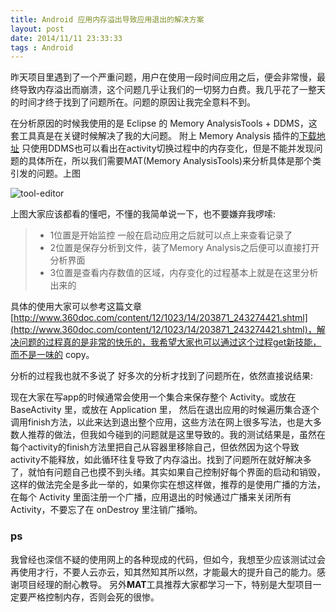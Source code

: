 ```yaml
---
title: Android 应用内存溢出导致应用退出的解决方案
layout: post
date: 2014/11/11 23:33:33
tags : Android
---
```


昨天项目里遇到了一个严重问题，用户在使用一段时间应用之后，便会非常慢，最终导致内存溢出而崩溃，这个问题几乎让我们的一切努力白费。我几乎花了一整天的时间才终于找到了问题所在。问题的原因让我完全意料不到。

在分析原因的时候我使用的是 Eclipse 的 Memory AnalysisTools + DDMS，这套工具真是在关键时候解决了我的大问题。
附上 Memory Analysis 插件的[下载地址](http://www.eclipse.org/mat/downloads.php)
只使用DDMS也可以看出在activity切换过程中的内存变化，但是不能并发现问题的具体所在，所以我们需要MAT(Memory AnalysisTools)来分析具体是那个类引发的问题。上图

![tool-editor](https://blog-1251733178.cos.ap-beijing.myqcloud.com/20141111211142.png)

上图大家应该都看的懂吧，不懂的我简单说一下，也不要嫌弃我啰嗦:

> * 1位置是开始监控 一般在启动应用之后就可以点上来查看记录了
> * 2位置是保存分析到文件，装了Memory Analysis之后便可以直接打开分析界面
> * 3位置是查看内存数值的区域，内存变化的过程基本上就是在这里分析出来的

具体的使用大家可以参考这篇文章 [http://www.360doc.com/content/12/1023/14/203871_243274421.shtml](http://www.360doc.com/content/12/1023/14/203871_243274421.shtml)，解决问题的过程真的是非常的快乐的，我希望大家也可以通过这个过程get新技能，而不是一味的 copy。

分析的过程我也就不多说了 好多次的分析才找到了问题所在，依然直接说结果:

现在大家在写app的时候通常会使用一个集合来保存整个 Activity。或放在 BaseActivity 里，或放在 Application 里，
然后在退出应用的时候遍历集合逐个调用finish方法，以此来达到退出整个应用，这些方法在网上很多写法，也是大多数人推荐的做法，但我如今碰到的问题就是这里导致的。我的测试结果是，虽然在每个activity的finish方法里把自己从容器里移除自己，但依然因为这个导致activity不能释放，如此循环往复导致了内存溢出。找到了问题所在就好解决多了，就怕有问题自己也摸不到头绪。其实如果自己控制好每个界面的启动和销毁，这样的做法完全是多此一举的，如果你实在想这样做，推荐的是使用广播的方法，在每个 Activity 里面注册一个广播，应用退出的时候通过广播来关闭所有 Activity，不要忘了在 onDestroy 里注销广播哟。

### ps
我曾经也深信不疑的使用网上的各种现成的代码，但如今，我想至少应该测试过会再使用才行，不要人云亦云，知其然知其所以然，才能最大的提升自己的能力。感谢项目经理的耐心教导。
另外**MAT**工具推荐大家都学习一下，特别是大型项目一定要严格控制内存，否则会死的很惨。
